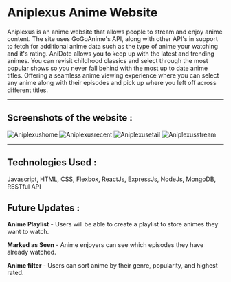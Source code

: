 # Aniplexus Anime Website
Aniplexus is an anime website that allows people to stream and enjoy anime content. The site uses GoGoAnime's API, along with other API's in support to fetch for additional anime data such as the type of anime your watching and it's rating. AniDote allows you to keep up with the latest and trending animes. You can revisit childhood classics and select through the most popular shows so you never fall behind with the most up to date anime titles. Offering a seamless anime viewing experience where you can select any anime along with their episodes and pick up where you left off across different titles.

---

## **Screenshots of the website** :
![Aniplexushome](https://i.gyazo.com/c3f1f0b65dadf98f099b07b355fddf23.jpg)
![Aniplexusrecent](https://i.gyazo.com/2f709e54df95a1ee85e207870a5f680d.jpg)
![Aniplexusetail](https://i.gyazo.com/1b49e28c805932efa4f5281e83611a6e.jpg)
![Aniplexusstream](https://i.gyazo.com/5b0afaa326cb2bc0f133a94944fc6d71.jpg)

---
## **Technologies Used** :
Javascript, HTML, CSS, Flexbox, ReactJs, ExpressJs, NodeJs, MongoDB, RESTful API

## **Future Updates** :
**Anime Playlist** - Users will be able to create a playlist to store animes they want to watch.

**Marked as Seen** - Anime enjoyers can see which episodes they have already watched.

**Anime filter** - Users can sort anime by their genre, popularity, and highest rated.
